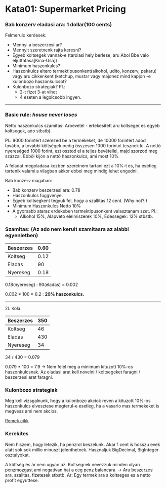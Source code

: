 # Kata01: Supermarket Pricing


### Bab konzerv eladasi ara: 1 dollar(100 cents)

Felmerulo kerdesek:
- Mennyi a beszerzesi ar?
- Mennyit szeretnenk rajta keresni?
- Egyeb koltsegek vannak-e (tarolasi hely berlese, aru Abol Bbe valo eljuttatasa[Kina-Usa])
- Minimum haszonkulcs?
- Haszonkulcs eltero termektipusonkent(alkohol, udito, konzerv, pekaru)
  vagy aru cikkenkent (ketchup, mustar vagy majonez mind kapjon -e kulonbozo haszonkulcsot?
- Kulonbozo strategiak? Pl.: 
  - 2-t fizet 3-at vihet 
  - 4 eseten a legolcsobb ingyen.

---


### Basic rule: **_house never loses_**

Netto haszonkulcs szamitas:
Arbevetel - ertekesitett aru koltsege( es egyeb koltsegek, ado stbstb).

Pl.:
8000 forintért szerezed be a termékeket, de 10000 forintért adod tovább, a további költségek pedig összesen 1000 forintot tesznek ki. 
A nettó nyereséged 1000 forint, ezt osztod el a teljes bevétellel, majd szorzod meg százzal. Ebből kijön a nettó haszonkulcs, ami most 10%.

A feladat megoladasa kozben szeretnem tartani ezt a 10%-t es, ha esetleg tortenik valami a vilagban akkor ebbol meg mindig lehet engedni.

Bab konzerv magaban: 
- Bab konzerv beszerzesi ara: 0.78
- Haszonkulcs fuggvenye.
- Egyeb koltsegkent tegyuk fel, hogy a szallitas 12 cent. (Why not?!)
- Minimum Haszonkulcs Netto 10%
- A gyorsabb ataraz erdekeben termektipusonkent valasztanam szet. Pl.:
  - Alkohol 15%, Alapveto elelmiszerek 10%, Edessegek: 12% stbstb.

### **Szamitas:** (Az ado nem kerult szamitasra az alabbi egyenletben)
| Beszerzes | 0.60 |
|-----------|------|
| Koltseg   | 0.12 |
| Eladas    | 90   |
| Nyereseg  | 0.18 |

0.18(nyereseg) : 90(eladas) = 0.002

0.002 * 100 = 0.2 :  **20% haszonkulcs.**

---
2L Kola:

| Beszerzes | 350 |
| ----------- | ----------- |
| Koltseg | 46 |
| Eladas | 430 |
| Nyereseg | 34 |

34 / 430 = 0.079

0.079 * 100 = 7.9 ->
Nem felel meg a minimum kituzott 10%-os haszonkulcsnak. Az eladasi arat kell novelni / koltsegeket faragni / beszerzesi
arat faragni.

### Kulonbozo strategiak

Meg kell vizsgalnunk, hogy a kulonbozo akciok reven a kituzott 10%-os haszonkulcs elvesztese megterul-e esetleg, ha a
vasarlo mas termekeket is megvesz
ami nem akcios.

[Remek cikk](https://gremmedia.hu/legjobb-arkepzesi-modszerek-es-strategiak)

### Kerekites

Nem hiszem, hogy letezik, ha penzrol beszelunk. Akar 1 cent is hosszu evek alatt sok sok millio minuszt jelenthetnek.
Hasznaljuk BigDecimal, BigInteger osztalyokat.

A költség és ár nem ugyan az.
Koltsegnek nevezzuk minden olyan penzmozgast ami negativan hat a ceg penz balancara. -> Aru beszerzesi ara, szalitas,
fizetesek stbstb.
Ar: Egy termek ara a koltseges es a netto profit egyuttese.
